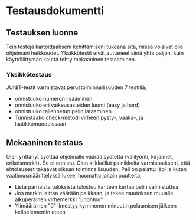 # Testausdokumentti

## Testauksen luonne
Tein testejä kartoittaakseni kehittämiseni tukeana sitä, missä voisivat olla ohjelmani heikkoudet. Yksikkötestit eivät auttaneet siinä yhtä paljon, kuin käyttöliittymän kautta tehty mekaaninen testaaminen.

### Yksikkötestaus

JUNIT-testit varmistavat perustoiminnallisuuden 7 testillä;
- onnistuuko numeron lisääminen
- onnistuuko eri vaikeusasteiden luonti (easy ja hard)
- onnistuuko tallennetun pelin lataaminen
- Tunnistaako check-metodi virheen pysty-, vaaka-, ja laatikkomuodoissaan

## Mekaaninen testaus

Olen yrittänyt syöttää ohjelmalle väärää syötettä (välilyönti, kirjaimet, erikoismerkit). Se ei onnistu.
Olen klikkaillut painikkeita varmistaakseni, että ehtolauseet takaavat oikean toiminnallisuuden. 
Peli on pelattu läpi ja kuten vaatimusmäärittelyssä lukee, huomattu joitain puutteita;

- Lista parhaista tuloksista tulostuu kahteen kertaa pelin valmistuttua
- Jos merkin laittaa väärään paikkaan, ja tekee muutoksen muualle, alkuperäinen virhemerkki "unohtuu"
- Ylimääräinen "0" ilmestyy kymmenen minuutin pelaamisen jälkeen kelloelementin eteen
